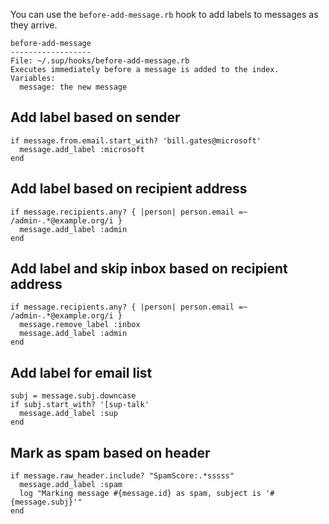 You can use the `before-add-message.rb` hook to add labels to messages as they
arrive.

    before-add-message
    ------------------
    File: ~/.sup/hooks/before-add-message.rb
    Executes immediately before a message is added to the index.
    Variables:
      message: the new message


## Add label based on sender

    if message.from.email.start_with? 'bill.gates@microsoft'
      message.add_label :microsoft
    end

## Add label based on recipient address

    if message.recipients.any? { |person| person.email =~ /admin-.*@example.org/i }
      message.add_label :admin
    end

## Add label and skip inbox based on recipient address

    if message.recipients.any? { |person| person.email =~ /admin-.*@example.org/i }
      message.remove_label :inbox
      message.add_label :admin
    end

## Add label for email list

    subj = message.subj.downcase
    if subj.start_with? '[sup-talk'
      message.add_label :sup
    end

## Mark as spam based on header

    if message.raw_header.include? "SpamScore:.*sssss"
      message.add_label :spam
      log "Marking message #{message.id} as spam, subject is '#{message.subj}'"
    end
